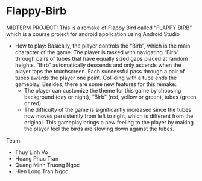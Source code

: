 # Flappy-Birb

MIDTERM PROJECT:
This is a remake of Flappy Bird called “FLAPPY BIRB” which is a course project for android application using Android Studio
- How to play: Basically, the player controls the “Birb”, which is the main character of the game. The player is tasked with navigating “Birb” through pairs of tubes that have equally sized gaps placed at random heights. “Birb” automatically descends and only ascends when the player taps the touchscreen. Each successful pass through a pair of tubes awards the player one point. Colliding with a tube ends the gameplay. Besides, there are some new features for this remake: 
  +	The player can customize the theme for this game by choosing background (day or night), “Birb” (red, yellow or green), tubes (green or red) 
  +	The difficulty of the game is significantly increased since the tubes now moves persistently from left to right, which is different from the original. This gameplay brings a new feeling to the player by making the player feel the birds are slowing down against the tubes.
  
  
Team: 
  - Thuy Linh Vo
  - Hoang Phuc Tran
  - Quang Minh Truong Ngoc 
  - Hien Long Tran Ngoc 
